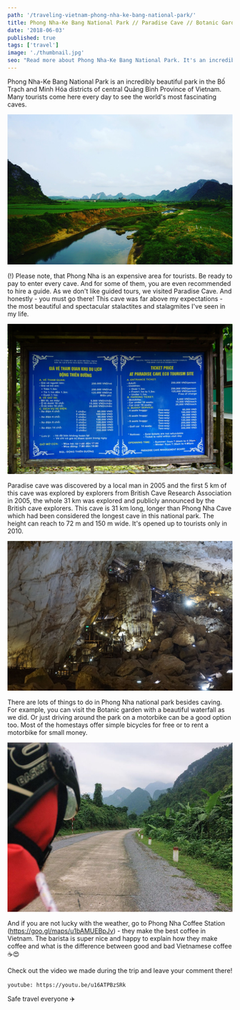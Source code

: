 ```yaml
---
path: '/traveling-vietnam-phong-nha-ke-bang-national-park/'
title: Phong Nha-Ke Bang National Park // Paradise Cave // Botanic Garden // Vlog // Vietnam // 2018
date: '2018-06-03'
published: true
tags: ['travel']
image: './thumbnail.jpg'
seo: "Read more about Phong Nha-Ke Bang National Park. It's an incredibly beautiful park in the Bố Trạch and Minh Hóa districts of central Quảng Bình Province of Vietnam. Many tourists come here every day to see the world's most fascinating caves. Paradise cave (Thiên Đường Cave) is one of the most impressive caves."
---
```


Phong Nha-Ke Bang National Park is an incredibly beautiful park in the Bố Trạch and Minh Hóa districts of central Quảng Bình Province of Vietnam. Many tourists come here every day to see the world's most fascinating caves. 

![national park](./01.jpg)

(!) Please note, that Phong Nha is an expensive area for tourists. Be ready to pay to enter every cave. And for some of them, you are even recommended to hire a guide. As we don't like guided tours, we visited Paradise Cave. And honestly - you must go there! This cave was far above my expectations - the most beautiful and spectacular stalactites and stalagmites I've seen in my life. 

![prices](./02.jpg)

Paradise cave was discovered by a local man in 2005 and the first 5 km of this cave was explored by explorers from British Cave Research Association in 2005, the whole 31 km was explored and publicly announced by the British cave explorers. This cave is 31 km long, longer than Phong Nha Cave which had been considered the longest cave in this national park. The height can reach to 72 m and 150 m wide. It's opened up to tourists only in 2010.

![paradice cave](./03.jpg)

There are lots of things to do in Phong Nha national park besides caving. For example, you can visit the Botanic garden with a beautiful waterfall as we did. Or just driving around the park on a motorbike can be a good option too. Most of the homestays offer simple bicycles for free or to rent a motorbike for small money.

![road](./04.jpg)

And if you are not lucky with the weather, go to Phong Nha Coffee Station (https://goo.gl/maps/u1bAMUEBpJv) - they make the best coffee in Vietnam. The barista is super nice and happy to explain how they make coffee and what is the difference between good and bad Vietnamese coffee :coffee::heart_eyes:

Check out the video we made during the trip and leave your comment there!

`youtube: https://youtu.be/u16ATPBzSRk`

Safe travel everyone :airplane: